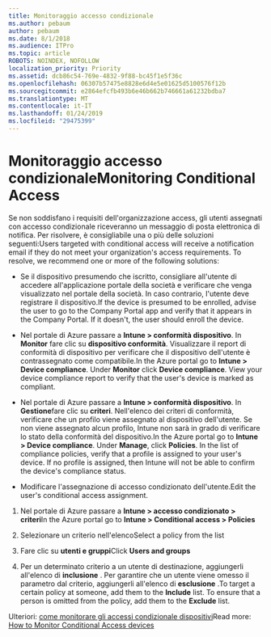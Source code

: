 ```yaml
---
title: Monitoraggio accesso condizionale
ms.author: pebaum
author: pebaum
ms.date: 8/1/2018
ms.audience: ITPro
ms.topic: article
ROBOTS: NOINDEX, NOFOLLOW
localization_priority: Priority
ms.assetid: dcb86c54-769e-4832-9f88-bc45f1e5f36c
ms.openlocfilehash: 06307b57475e8828e6d4e5e01625d5100576f12b
ms.sourcegitcommit: e2864efcfb493b6e46b662b746661a61232bdba7
ms.translationtype: MT
ms.contentlocale: it-IT
ms.lasthandoff: 01/24/2019
ms.locfileid: "29475399"
---
```

# <a name="monitoring-conditional-access"></a><span data-ttu-id="cbaf7-102">Monitoraggio accesso condizionale</span><span class="sxs-lookup"><span data-stu-id="cbaf7-102">Monitoring Conditional Access</span></span>

<span data-ttu-id="cbaf7-p101">Se non soddisfano i requisiti dell'organizzazione access, gli utenti assegnati con accesso condizionale riceveranno un messaggio di posta elettronica di notifica. Per risolvere, è consigliabile una o più delle soluzioni seguenti:</span><span class="sxs-lookup"><span data-stu-id="cbaf7-p101">Users targeted with conditional access will receive a notification email if they do not meet your organization's access requirements. To resolve, we recommend one or more of the following solutions:</span></span>
  
- <span data-ttu-id="cbaf7-p102">Se il dispositivo presumendo che iscritto, consigliare all'utente di accedere all'applicazione portale della società e verificare che venga visualizzato nel portale della società. In caso contrario, l'utente deve registrare il dispositivo.</span><span class="sxs-lookup"><span data-stu-id="cbaf7-p102">If the device is presumed to be enrolled, advise the user to go to the Company Portal app and verify that it appears in the Company Portal. If it doesn't, the user should enroll the device.</span></span>
    
- <span data-ttu-id="cbaf7-p103">Nel portale di Azure passare a **Intune \> conformità dispositivo**. In **Monitor** fare clic su **dispositivo conformità**. Visualizzare il report di conformità di dispositivo per verificare che il dispositivo dell'utente è contrassegnato come compatibile.</span><span class="sxs-lookup"><span data-stu-id="cbaf7-p103">In the Azure portal go to **Intune \> Device compliance**. Under **Monitor** click **Device compliance**. View your device compliance report to verify that the user's device is marked as compliant.</span></span> 
    
- <span data-ttu-id="cbaf7-p104">Nel portale di Azure passare a **Intune \> conformità dispositivo**. In **Gestione**fare clic su **criteri**. Nell'elenco dei criteri di conformità, verificare che un profilo viene assegnato al dispositivo dell'utente. Se non viene assegnato alcun profilo, Intune non sarà in grado di verificare lo stato della conformità del dispositivo.</span><span class="sxs-lookup"><span data-stu-id="cbaf7-p104">In the Azure portal go to **Intune \> Device compliance**. Under **Manage**, click **Policies**. In the list of compliance policies, verify that a profile is assigned to your user's device. If no profile is assigned, then Intune will not be able to confirm the device's compliance status.</span></span> 
    
- <span data-ttu-id="cbaf7-114">Modificare l'assegnazione di accesso condizionato dell'utente.</span><span class="sxs-lookup"><span data-stu-id="cbaf7-114">Edit the user's conditional access assignment.</span></span>
    
1. <span data-ttu-id="cbaf7-115">Nel portale di Azure passare a **Intune \> accesso condizionato \> criteri**</span><span class="sxs-lookup"><span data-stu-id="cbaf7-115">In the Azure portal go to **Intune \> Conditional access \> Policies**</span></span>
    
2. <span data-ttu-id="cbaf7-116">Selezionare un criterio nell'elenco</span><span class="sxs-lookup"><span data-stu-id="cbaf7-116">Select a policy from the list</span></span>
    
3. <span data-ttu-id="cbaf7-117">Fare clic su **utenti e gruppi**</span><span class="sxs-lookup"><span data-stu-id="cbaf7-117">Click **Users and groups**</span></span>
    
4. <span data-ttu-id="cbaf7-p105">Per un determinato criterio a un utente di destinazione, aggiungerli all'elenco di **inclusione** . Per garantire che un utente viene omesso il parametro dal criterio, aggiungerli all'elenco di **esclusione** .</span><span class="sxs-lookup"><span data-stu-id="cbaf7-p105">To target a certain policy at someone, add them to the **Include** list. To ensure that a person is omitted from the policy, add them to the **Exclude** list.</span></span> 
    
<span data-ttu-id="cbaf7-120">Ulteriori: [come monitorare gli accessi condizionale dispositivi](https://docs.microsoft.com/en-us/intune/conditional-access-exchange-monitor)</span><span class="sxs-lookup"><span data-stu-id="cbaf7-120">Read more: [How to Monitor Conditional Access devices](https://docs.microsoft.com/en-us/intune/conditional-access-exchange-monitor)</span></span>
  

